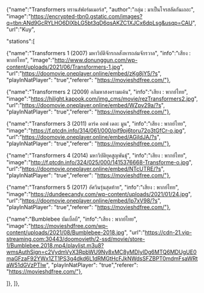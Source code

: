 {"name":"Transformers ทรานส์ฟอร์มเมอร์ส",
"author":"กลุ่ม : มาเป็นโจรสลัดกันเถอะ",
"image":"https://encrypted-tbn0.gstatic.com/images?q=tbn:ANd9GcRYLHO6DlXbLG5bt3qD6qsAKZC1XJCx6dpLsg&usqp=CAU",
"url":"Kuy",

"stations":[

{"name":"Transformers 1 (2007) มหาวิบัติจักรกลสังหารถล่มจักรวาล",
"info":"เสียง : พากย์ไทย",
"image":"http://www.donunggun.com/wp-content/uploads/2021/06/Transformers-1.jpg",
"url":"https://doomovie.oneplayer.online/embed/zKg8jY5/?s",
"playInNatPlayer": "true","referer": "https://movieshdfree.com/"},

{"name":"Transformers 2 (2009) อภิมหาสงครามแค้น",
"info":"เสียง : พากย์ไทย",
"image":"https://hilight.kapook.com/img_cms/movie/rezTransformers2.jpg",
"url":"https://doomovie.oneplayer.online/embed/WZpv29a/?s",
"playInNatPlayer": "true","referer": "https://movieshdfree.com/"},

{"name":"Transformers 3 (2011) ดาร์ค ออฟ เดอะ มูน",
"info":"เสียง : พากย์ไทย",
"image":"https://f.ptcdn.info/314/061/000/pjf9pj6toru72o3tGfCr-o.jpg",
"url":"https://doomovie.oneplayer.online/embed/AGjIdJA/?s",
"playInNatPlayer": "true","referer": "https://movieshdfree.com/"},

{"name":"Transformers 4 (2014) มหาวิบัติยุคสูญพันธุ์",
"info":"เสียง : พากย์ไทย",
"image":"http://f.ptcdn.info/324/025/000/1415376668-Transforme-o.jpg",
"url":"https://doomovie.oneplayer.online/embed/NTcUTRE/?s",
"playInNatPlayer": "true","referer": "https://movieshdfree.com/"},

{"name":"Transformers 5 (2017) อัศวินรุ่นสุดท้าย",
"info":"เสียง : พากย์ไทย",
"image":"https://dundeecandy.com/wp-content/uploads/2021/01/24.jpg",
"url":"https://doomovie.oneplayer.online/embed/lp7xV98/?s",
"playInNatPlayer": "true","referer": "https://movieshdfree.com/"},

{"name":"Bumblebee บัมเบิ้ลบี",
"info":"เสียง : พากย์ไทย",
"image":"https://movieshdfree.com/wp-content/uploads/2021/08/Bumblebee-2018.jpg",
"url":"https://cdn-21.vip-streaming.com:30443/doomovieth/2-ssd/movie/store-1/Bumblebee.2018.mp4/playlist.m3u8?wmsAuthSign=c2VydmVyX3RpbWU9Ny8xMC8yMDIyIDg6MTQ6MDUgUE0maGFzaF92YWx1ZT1PS3g4dkd6L1dRMGtHcFJkNWdsSFZBPT0mdmFsaWRtaW51dGVzPTIw",
"playInNatPlayer": "true","referer": "https://movieshdfree.com/"},

]},
]},
